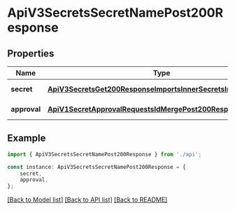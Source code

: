 # ApiV3SecretsSecretNamePost200Response


## Properties

Name | Type | Description | Notes
------------ | ------------- | ------------- | -------------
**secret** | [**ApiV3SecretsGet200ResponseImportsInnerSecretsInner**](ApiV3SecretsGet200ResponseImportsInnerSecretsInner.md) |  | [default to undefined]
**approval** | [**ApiV1SecretApprovalRequestsIdMergePost200ResponseApproval**](ApiV1SecretApprovalRequestsIdMergePost200ResponseApproval.md) |  | [default to undefined]

## Example

```typescript
import { ApiV3SecretsSecretNamePost200Response } from './api';

const instance: ApiV3SecretsSecretNamePost200Response = {
    secret,
    approval,
};
```

[[Back to Model list]](../README.md#documentation-for-models) [[Back to API list]](../README.md#documentation-for-api-endpoints) [[Back to README]](../README.md)
